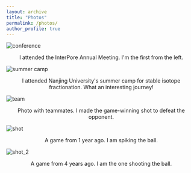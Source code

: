 ```yaml
---
layout: archive
title: "Photos"
permalink: /photos/
author_profile: true
---
```


![conference](http://Lilj1999.github.io/images/Interpore.jpg)
<center>I attended the InterPore Annual Meeting. I'm the first from the left.</center>

![summer camp](http://renyuhao825.github.io/images/summercamp.jpg)
<center>I attended Nanjing University's summer camp for stable isotope fractionation. What an interesting journey!</center>

![team](http://renyuhao825.github.io/images/team.jpg)
<center>Photo with teammates. I made the game-winning shot to defeat the opponent.</center>

![shot](http://renyuhao825.github.io/images/shot.jpg)
<center>A game from 1 year ago. I am spiking the ball.</center>

![shot_2](http://renyuhao825.github.io/images/shot_2.jpg)
<center>A game from 4 years ago. I am the one shooting the ball.</center>

